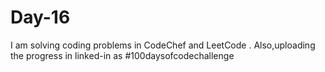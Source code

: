 # Day-16
I am solving coding problems in CodeChef and LeetCode . Also,uploading the progress in linked-in as #100daysofcodechallenge
